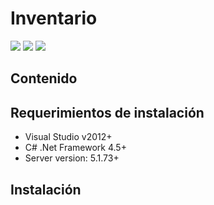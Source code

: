 # Inventario
![](http://img.shields.io/badge/stability-experimental-orange.svg?style=flat)
![](http://img.shields.io/badge/.NET%20Framework-4.5+-58839F.svg?style=flat)
![](http://img.shields.io/badge/C%23-5.0+-yellow.svg?style=flat)


## Contenido 

## Requerimientos de instalación
 - Visual Studio v2012+
 - C# .Net Framework 4.5+
 - Server version: 5.1.73+

## Instalación

